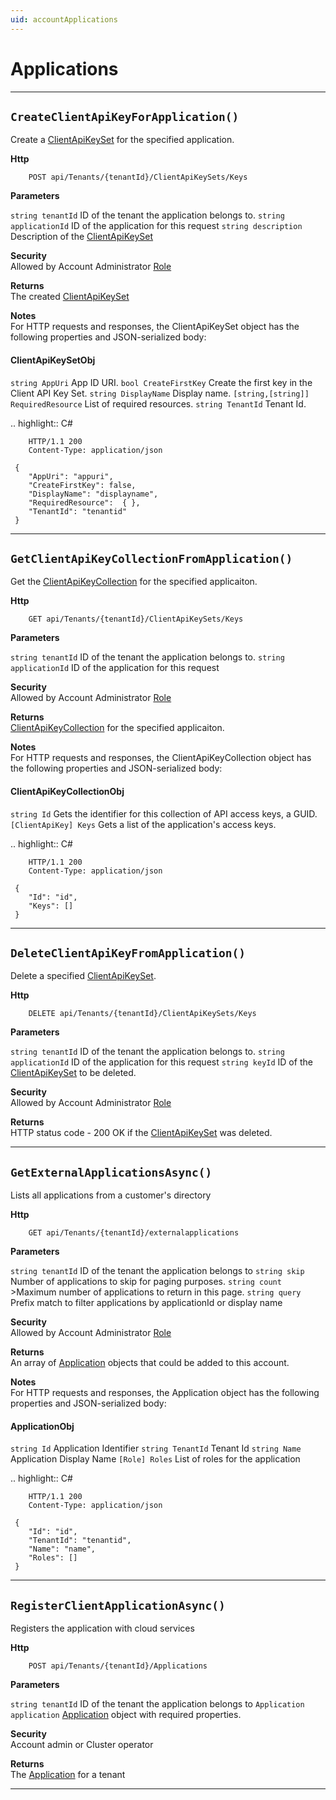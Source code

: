 ```yaml
---
uid: accountApplications
---
```


Applications
=======================================================

**********************

``CreateClientApiKeyForApplication()``
--------------------------------------------------------------------

Create a [ClientApiKeySet](#clientapikeysetobj) for the specified application.

**Http**

    	POST api/Tenants/{tenantId}/ClientApiKeySets/Keys

**Parameters**

``string tenantId``
	ID of the tenant the application belongs to.
``string applicationId``
	ID of the application for this request
``string description``
	Description of the [ClientApiKeySet](#clientapikeysetobj)

**Security**  
Allowed by Account Administrator [Role](xref:accountRole#roleobj)

**Returns**  
The created [ClientApiKeySet](#clientapikeysetobj)

**Notes**  
For HTTP requests and responses, the ClientApiKeySet object has the following properties and JSON-serialized body: 

#### ClientApiKeySetObj 

``string AppUri``
	App ID URI.
``bool CreateFirstKey``
	Create the first key in the Client API Key Set.
``string DisplayName``
	Display name.
``[string,[string]] RequiredResource``
	List of required resources.
``string TenantId``
	Tenant Id.

.. highlight:: C#

    	HTTP/1.1 200
    	Content-Type: application/json

     {
    	"AppUri": "appuri",
    	"CreateFirstKey": false,
    	"DisplayName": "displayname",
    	"RequiredResource":  { },
    	"TenantId": "tenantid"
     }

**********************

``GetClientApiKeyCollectionFromApplication()``
--------------------------------------------------------------------

Get the [ClientApiKeyCollection](#clientapikeycollectionobj) for the specified applicaiton.

**Http**

    	GET api/Tenants/{tenantId}/ClientApiKeySets/Keys

**Parameters**

``string tenantId``
	ID of the tenant the application belongs to.
``string applicationId``
	ID of the application for this request

**Security**  
Allowed by Account Administrator [Role](xref:accountRole#roleobj)

**Returns**  
[ClientApiKeyCollection](#clientapikeycollectionobj) for the specified applicaiton.

**Notes**  
For HTTP requests and responses, the ClientApiKeyCollection object has the following properties and JSON-serialized body: 

#### ClientApiKeyCollectionObj 

``string Id``
	Gets the identifier for this collection of API access keys, a GUID.
``[ClientApiKey] Keys``
	Gets a list of the application's access keys.

.. highlight:: C#

    	HTTP/1.1 200
    	Content-Type: application/json

     {
    	"Id": "id",
    	"Keys": []
     }

**********************

``DeleteClientApiKeyFromApplication()``
--------------------------------------------------------------------

Delete a specified [ClientApiKeySet](#clientapikeysetobj).

**Http**

    	DELETE api/Tenants/{tenantId}/ClientApiKeySets/Keys

**Parameters**

``string tenantId``
	ID of the tenant the application belongs to.
``string applicationId``
	ID of the application for this request
``string keyId``
	ID of the [ClientApiKeySet](#clientapikeysetobj) to be deleted.

**Security**  
Allowed by Account Administrator [Role](xref:accountRole#roleobj)

**Returns**  
HTTP status code - 200 OK if the [ClientApiKeySet](#clientapikeysetobj) was deleted.

**********************

``GetExternalApplicationsAsync()``
--------------------------------------------------------------------

Lists all applications from a customer's directory

**Http**

    	GET api/Tenants/{tenantId}/externalapplications

**Parameters**

``string tenantId``
	ID of the tenant the application belongs to
``string skip``
	Number of applications to skip for paging purposes.
``string count``
	>Maximum number of applications to return in this page.
``string query``
	Prefix match to filter applications by applicationId or display name

**Security**  
Allowed by Account Administrator [Role](xref:accountRole#roleobj)

**Returns**  
An array of [Application](#applicationobj) objects that could be added to this account.

**Notes**  
For HTTP requests and responses, the Application object has the following properties and JSON-serialized body: 

#### ApplicationObj 

``string Id``
	Application Identifier
``string TenantId``
	Tenant Id
``string Name``
	Application Display Name
``[Role] Roles``
	List of roles for the application

.. highlight:: C#

    	HTTP/1.1 200
    	Content-Type: application/json

     {
    	"Id": "id",
    	"TenantId": "tenantid",
    	"Name": "name",
    	"Roles": []
     }

**********************

``RegisterClientApplicationAsync()``
--------------------------------------------------------------------

Registers the application with cloud services

**Http**

    	POST api/Tenants/{tenantId}/Applications

**Parameters**

``string tenantId``
	ID of the tenant the application belongs to
``Application application``
	[Application](#applicationobj) object with required properties.

**Security**  
Account admin or Cluster operator

**Returns**  
The [Application](#applicationobj) for a tenant

**********************
